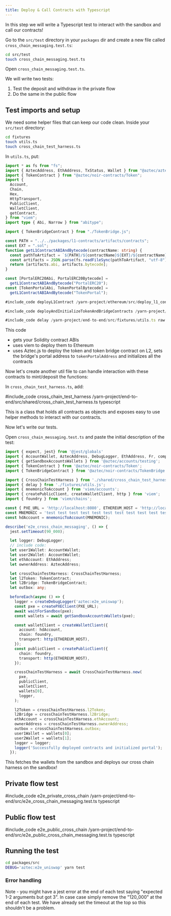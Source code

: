```yaml
---
title: Deploy & Call Contracts with Typescript
---
```


In this step we will write a Typescript test to interact with the sandbox and call our contracts!

Go to the `src/test` directory in your `packages` dir and create a new file called `cross_chain_messaging.test.ts`:

```bash
cd src/test
touch cross_chain_messaging.test.ts
```

Open `cross_chain_messaging.test.ts`.

We will write two tests:

1. Test the deposit and withdraw in the private flow
2. Do the same in the public flow

## Test imports and setup

We need some helper files that can keep our code clean. Inside your `src/test` directory:

```bash
cd fixtures
touch utils.ts
touch cross_chain_test_harness.ts
```

In `utils.ts`, put:

```typescript
import * as fs from "fs";
import { AztecAddress, EthAddress, TxStatus, Wallet } from "@aztec/aztec.js";
import { TokenContract } from "@aztec/noir-contracts/Token";
import {
  Account,
  Chain,
  Hex,
  HttpTransport,
  PublicClient,
  WalletClient,
  getContract,
} from "viem";
import type { Abi, Narrow } from "abitype";

import { TokenBridgeContract } from "./TokenBridge.js";

const PATH = "../../packages/l1-contracts/artifacts/contracts";
const EXT = ".sol";
function getL1ContractABIAndBytecode(contractName: string) {
  const pathToArtifact = `${PATH}/${contractName}${EXT}/${contractName}.json`;
  const artifacts = JSON.parse(fs.readFileSync(pathToArtifact, "utf-8"));
  return [artifacts.abi, artifacts.bytecode];
}

const [PortalERC20Abi, PortalERC20Bytecode] =
  getL1ContractABIAndBytecode("PortalERC20");
const [TokenPortalAbi, TokenPortalBytecode] =
  getL1ContractABIAndBytecode("TokenPortal");

#include_code deployL1Contract /yarn-project/ethereum/src/deploy_l1_contracts.ts raw

#include_code deployAndInitializeTokenAndBridgeContracts /yarn-project/end-to-end/src/shared/cross_chain_test_harness.ts raw

#include_code delay /yarn-project/end-to-end/src/fixtures/utils.ts raw
```

This code

- gets your Solidity contract ABIs
- uses viem to deploy them to Ethereum
- uses Aztec.js to deploy the token and token bridge contract on L2, sets the bridge's portal address to `tokenPortalAddress` and initializes all the contracts

Now let's create another util file to can handle interaction with these contracts to mint/deposit the functions:

In `cross_chain_test_harness.ts`, add:

#include_code cross_chain_test_harness /yarn-project/end-to-end/src/shared/cross_chain_test_harness.ts typescript

This is a class that holds all contracts as objects and exposes easy to use helper methods to interact with our contracts.

Now let's write our tests.

Open `cross_chain_messaging.test.ts` and paste the initial description of the test:

```typescript
import { expect, jest} from '@jest/globals'
import { AccountWallet, AztecAddress, DebugLogger, EthAddress, Fr, computeAuthWitMessageHash, createDebugLogger, createPXEClient, waitForSandbox } from '@aztec/aztec.js';
import { getSandboxAccountsWallets } from '@aztec/accounts/testing';
import { TokenContract } from '@aztec/noir-contracts/Token';
import { TokenBridgeContract } from '@aztec/noir-contracts/TokenBridge';

import { CrossChainTestHarness } from './shared/cross_chain_test_harness.js';
import { delay } from './fixtures/utils.js';
import { mnemonicToAccount } from 'viem/accounts';
import { createPublicClient, createWalletClient, http } from 'viem';
import { foundry } from 'viem/chains';

const { PXE_URL = 'http://localhost:8080', ETHEREUM_HOST = 'http://localhost:8545' } = process.env;
const MNEMONIC = 'test test test test test test test test test test test junk';
const hdAccount = mnemonicToAccount(MNEMONIC);

describe('e2e_cross_chain_messaging', () => {
  jest.setTimeout(90_000);

  let logger: DebugLogger;
  // include code:
  let user1Wallet: AccountWallet;
  let user2Wallet: AccountWallet;
  let ethAccount: EthAddress;
  let ownerAddress: AztecAddress;

  let crossChainTestHarness: CrossChainTestHarness;
  let l2Token: TokenContract;
  let l2Bridge: TokenBridgeContract;
  let outbox: any;

  beforeEach(async () => {
    logger = createDebugLogger('aztec:e2e_uniswap');
    const pxe = createPXEClient(PXE_URL);
    await waitForSandbox(pxe);
    const wallets = await getSandboxAccountsWallets(pxe);

    const walletClient = createWalletClient({
      account: hdAccount,
      chain: foundry,
      transport: http(ETHEREUM_HOST),
    });
    const publicClient = createPublicClient({
      chain: foundry,
      transport: http(ETHEREUM_HOST),
    });

    crossChainTestHarness = await CrossChainTestHarness.new(
      pxe,
      publicClient,
      walletClient,
      wallets[0],
      logger,
    );

    l2Token = crossChainTestHarness.l2Token;
    l2Bridge = crossChainTestHarness.l2Bridge;
    ethAccount = crossChainTestHarness.ethAccount;
    ownerAddress = crossChainTestHarness.ownerAddress;
    outbox = crossChainTestHarness.outbox;
    user1Wallet = wallets[0];
    user2Wallet = wallets[1];
    logger = logger;
    logger('Successfully deployed contracts and initialized portal');
  });
```

This fetches the wallets from the sandbox and deploys our cross chain harness on the sandbox!

## Private flow test

#include_code e2e_private_cross_chain /yarn-project/end-to-end/src/e2e_cross_chain_messaging.test.ts typescript

## Public flow test

#include_code e2e_public_cross_chain /yarn-project/end-to-end/src/e2e_public_cross_chain_messaging.test.ts typescript

## Running the test

```bash
cd packages/src
DEBUG='aztec:e2e_uniswap' yarn test
```

### Error handling

Note - you might have a jest error at the end of each test saying "expected 1-2 arguments but got 3". In case case simply remove the "120_000" at the end of each test. We have already set the timeout at the top so this shouldn't be a problem.

